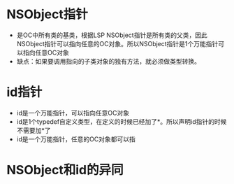 # NSObject指针



* 是OC中所有类的基类，根据LSP NSObject指针是所有类的父类，因此NSObject指针可以指向任意的OC对象。所以NSObject指针是1个万能指针可以指向任意OC对象
* 缺点：如果要调用指向的子类对象的独有方法，就必须做类型转换。

# 

# id指针

* id是一个万能指针，可以指向任意OC对象
* id是1个typedef自定义类型，在定义的时候已经加了\*。所以声明id指针的时候不需要加\*了
* id是一个万能指针，任意的OC对象都可以指





# NSObject和id的异同



